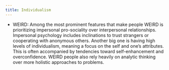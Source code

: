 ```yaml
---
title: Individualism
---
```



- WEIRD: Among the most prominent features that make people WEIRD is prioritizing impersonal pro-sociality over interpersonal relationships. Impersonal psychology includes inclinations to trust strangers or cooperating with anonymous others. Another big one is having high levels of individualism, meaning a focus on the self and one’s attributes. This is often accompanied by tendencies toward self-enhancement and overconfidence. WEIRD people also rely heavily on analytic thinking over more holistic approaches to problems.
